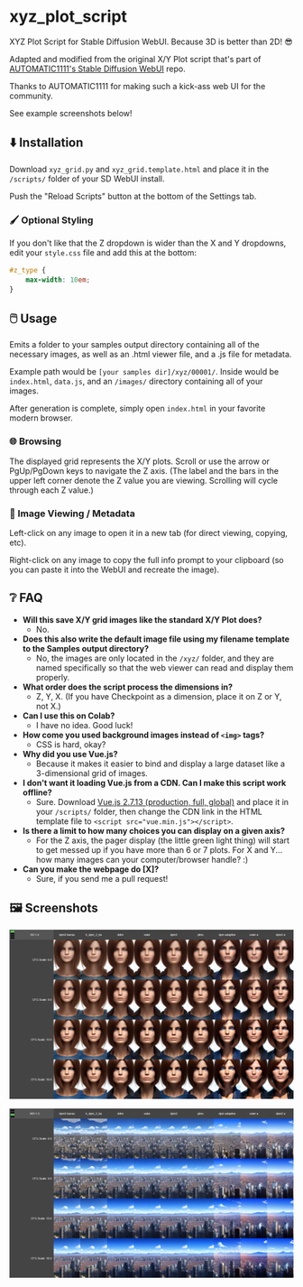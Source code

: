 # xyz_plot_script

XYZ Plot Script for Stable Diffusion WebUI. Because 3D is better than 2D! 😎

Adapted and modified from the original X/Y Plot script that's part of [AUTOMATIC1111's Stable Diffusion WebUI](https://github.com/AUTOMATIC1111/stable-diffusion-webui) repo.

Thanks to AUTOMATIC1111 for making such a kick-ass web UI for the community.

See example screenshots below!

## ⬇️ Installation

Download `xyz_grid.py` and `xyz_grid.template.html` and place it in the `/scripts/` folder of your SD WebUI install.

Push the "Reload Scripts" button at the bottom of the Settings tab.

### 🖌️ Optional Styling

If you don't like that the Z dropdown is wider than the X and Y dropdowns, edit your `style.css` file and add this at the bottom:

```css
#z_type {
    max-width: 10em;
}
```

## 🖱️ Usage

Emits a folder to your samples output directory containing all of the necessary images, as well as an .html viewer file, and a .js file for metadata.

Example path would be `[your samples dir]/xyz/00001/`. Inside would be `index.html`, `data.js`, and an `/images/` directory containing all of your images.

After generation is complete, simply open `index.html` in your favorite modern browser.

### 🌐 Browsing

The displayed grid represents the X/Y plots. Scroll or use the arrow or PgUp/PgDown keys to navigate the Z axis. (The label and the bars in the upper left corner denote the Z value you are viewing. Scrolling will cycle through each Z value.)

### 🔎 Image Viewing / Metadata

Left-click on any image to open it in a new tab (for direct viewing, copying, etc).

Right-click on any image to copy the full info prompt to your clipboard (so you can paste it into the WebUI and recreate the image).

## ❔ FAQ

* **Will this save X/Y grid images like the standard X/Y Plot does?**
  * No.
* **Does this also write the default image file using my filename template to the Samples output directory?**
  * No, the images are only located in the `/xyz/` folder, and they are named specifically so that the web viewer can read and display them properly.
* **What order does the script process the dimensions in?**
  * Z, Y, X. (If you have Checkpoint as a dimension, place it on Z or Y, not X.)
* **Can I use this on Colab?**
  * I have no idea. Good luck!
* **How come you used background images instead of `<img>` tags?**
  * CSS is hard, okay?
* **Why did you use Vue.js?**
  * Because it makes it easier to bind and display a large dataset like a 3-dimensional grid of images.
* **I don't want it loading Vue.js from a CDN. Can I make this script work offline?**
  * Sure. Download [Vue.js 2.7.13 (production, full, global)](https://cdnjs.cloudflare.com/ajax/libs/vue/2.7.13/vue.min.js) and place it in your `/scripts/` folder, then change the CDN link in the HTML template file to `<script src="vue.min.js"></script>`.
* **Is there a limit to how many choices you can display on a given axis?**
  * For the Z axis, the pager display (the little green light thing) will start to get messed up if you have more than 6 or 7 plots. For X and Y... how many images can your computer/browser handle? :)
* **Can you make the webpage do [X]?**
  * Sure, if you send me a pull request!

## 🖼️ Screenshots

![Example 1](example1.png)

![Example 2](example2.png)

